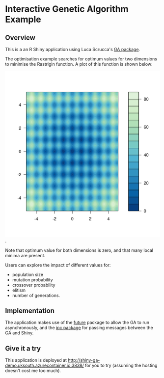 # Interactive Genetic Algorithm Example

## Overview

This is a an R Shiny application using Luca Scrucca's [GA package](https://luca-scr.github.io/GA/).

The optimisation example searches for optimum values for two dimensions
to minimise the Rastrigin function. A plot of this function is shown below:

![](www/rastrigin.png).

Note that optimum value for both dimensions is zero, and that many local
minima are present.

Users can explore the impact of different values for:

- population size
- mutation probability
- crossover probability
- elitism
- number of generations.

## Implementation

The application makes use of the [future](https://cran.r-project.org/web/packages/future/index.html) package to allow the GA to run asynchronously, and the [ipc package](https://cran.r-project.org/web/packages/ipc/index.html) for passing messages between the GA and Shiny.

## Give it a try

This application is deployed at http://shiny-ga-demo.uksouth.azurecontainer.io:3838/ for you to try (assuming the hosting doesn't cost me too much).
